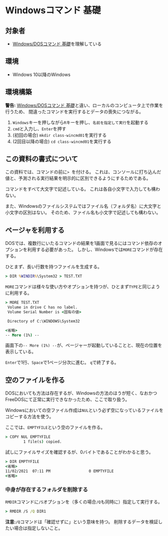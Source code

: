 # Windowsコマンド 基礎

## 対象者
- [Windows/DOSコマンド 基礎](dos-command01)を理解している

## 環境
- Windows 10以降のWindows

## 環境構築

**警告:** [Windows/DOSコマンド 基礎](dos-command01)と違い、ローカルのコンピュータ上で作業を行うため、
間違ったコマンドを実行するとデータの喪失につながる。

1. `Windows`キーを押しながら`R`キーを押し、`名前を指定して実行`を起動する
1. `cmd`と入力し、`Enter`を押す
1. (初回の場合) `mkdir class-wincmd01`を実行する
1. (2回目以降の場合) `cd class-wincmd01`を実行する

## この資料の書式について
この資料では、コマンドの前に`> `を付ける。
これは、コンソールに打ち込んだ値と、予測される実行結果を明示的に区別できるようにするためである。

コマンドをすべて大文字で記述している。
これは各自小文字で入力しても構わない。

また、Windowsのファイルシステムではファイル名（フォルダ名）に大文字と小文字の区別はない。
そのため、ファイル名も小文字で記述しても構わない。

## ページャを利用する
DOSでは、複数行にいたるコマンドの結果を1画面で見るにはコマンド依存のオプションを利用する必要があった。
しかし、Windowsでは`MORE`コマンドが存在する。

ひとまず、長い行数を持つファイルを生成する。
```cmd
> DIR %WINDIR%\System32 > TEST.TXT
```

`MORE`コマンドは様々な使い方やオプションを持つが、ひとまず`TYPE`と同じように利用する。
```cmd
> MORE TEST.TXT
 Volume in drive C has no label.
 Volume Serial Number is <固有の値>

 Directory of C:\WINDOWS\System32

<省略>
-- More (1%) --
```
画面下の`-- More (1%) --`が、ページャーが起動していることと、現在の位置を表示している。

`Enter`で1行、`Space`で1ページ分次に進む。
`q`で終了する。

## 空のファイルを作る
DOSにおいても方法は存在するが、Windowsの方法のほうが短く、なおかつFreeDOSにて正常に実行できなかったため、ここで取り扱う。

Windowsにおいての空ファイル作成は`NUL`という必ず空になっているファイルをコピーする方法を使う。

ここでは、`EMPTYFILE`という空のファイルを作る。
```cmd
> COPY NUL EMPTYFILE
        1 file(s) copied.
```

試しにファイルサイズを確認するが、0バイトであることがわかると思う。
```cmd
> DIR EMPTYFILE
<省略>
11/02/2021  07:11 PM                 0 EMPTYFILE
<省略>
```

### 中身が存在するフォルダを削除する
`RMDIR`コマンドに`/S`オプションを（多くの場合`/Q`も同時に）指定して実行する。
```cmd
> RMDIR /S /Q DIR1
```

**注意:**`/Q`コマンドは「確認せずに」という意味を持つ。
削除するデータを検証したい場合は指定しないこと。